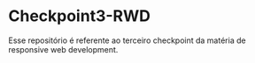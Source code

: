 # Checkpoint3-RWD
Esse repositório é referente ao terceiro checkpoint da matéria de responsive web development.
